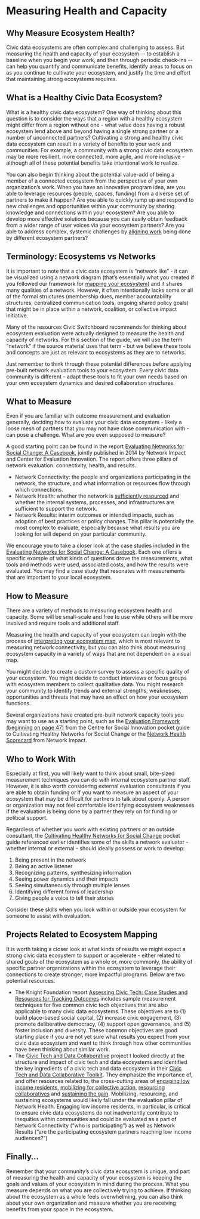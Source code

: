 # Measuring Health and Capacity

## **Why Measure Ecosystem Health?**

Civic data ecosystems are often complex and challenging to assess. But measuring the health and capacity of your ecosystem -- to establish a baseline when you begin your work, and then through periodic check-ins -- can help you quantify and communicate benefits, identify areas to focus on as you continue to cultivate your ecosystem, and justify the time and effort that maintaining strong ecosystems requires.

## What is a Healthy Civic Data Ecosystem?

What is a healthy civic data ecosystem? One way of thinking about this question is to consider the ways that a region with a healthy ecosystem might differ from a region without one - what value does having a robust ecosystem lend above and beyond having a single strong partner or a number of unconnected partners? Cultivating a strong and healthy civic data ecosystem can result in a variety of benefits to your work and communities. For example, a community with a strong civic data ecosystem may be more resilient, more connected, more agile, and more inclusive - although all of these potential benefits take intentional work to realize.

You can also begin thinking about the potential value-add of being a member of a connected ecosystem from the perspective of your own organization’s work. When you have an innovative program idea, are you able to leverage resources \(people, spaces, funding\) from a diverse set of partners to make it happen? Are you able to quickly ramp up and respond to new challenges and opportunities within your community by sharing knowledge and connections within your ecosystem? Are you able to develop more effective solutions because you can easily obtain feedback from a wider range of user voices via your ecosystem partners? Are you able to address complex, systemic challenges by [aligning work](https://www.fastcompany.com/3047313/5-steps-to-cultivating-a-civic-startup-ecosystem-according-to-civic-entrepreneurs) being done by different ecosystem partners?

## Terminology: Ecosystems vs Networks

It is important to note that a civic data ecosystem is “network like” - it can be visualized using a network diagram \(that’s essentially what you created if you followed our framework for [mapping your ecosystem](https://civic-switchboard.gitbook.io/guide/understanding/mapping-your-ecosystem#mapping-your-ecosystem)\) and it shares many qualities of a network. However, it often intentionally lacks some or all of the formal structures \(membership dues, member accountability structures, centralized communication tools, ongoing shared policy goals\) that might be in place within a network, coalition, or collective impact initiative.

Many of the resources Civic Switchboard recommends for thinking about ecosystem evaluation were actually designed to measure the health and capacity of networks. For this section of the guide, we will use the term “network” if the source material uses that term - but we believe these tools and concepts are just as relevant to ecosystems as they are to networks.

Just remember to think through these potential differences before applying pre-built network evaluation tools to your ecosystem. Every civic data community is different - adapt these tools to fit your own needs based on your own ecosystem dynamics and desired collaboration structures.

## What to Measure

Even if you are familiar with outcome measurement and evaluation generally, deciding how to evaluate your civic data ecosystem - likely a loose mesh of partners that you may not have close communication with - can pose a challenge. What are you even supposed to measure?

A good starting point can be found in the report [Evaluating Networks for Social Change: A Casebook](http://www.networkimpact.org/wp-content/uploads/2014/10/NetworkEvalGuidePt2_Casebook_Rev.pdf), jointly published in 2014 by Network Impact and Center for Evaluation Innovation. The report offers three pillars of network evaluation: connectivity, health, and results.

* Network Connectivity: the people and organizations participating in the network, the structure, and what information or resources flow through which connections.
* Network Health: whether the network is [sufficiently resourced](https://www.omidyar.com/news/new-york-citys-civic-hall-grow-civic-tech-ecosystem-4-million-new-funding) and whether the internal systems, processes, and infrastructures are sufficient to support the network.
* Network Results: interim outcomes or intended impacts, such as adoption of best practices or policy changes. This pillar is potentially the most complex to evaluate, especially because what results you are looking for will depend on your particular community.

We encourage you to take a closer look at the case studies included in the [Evaluating Networks for Social Change: A Casebook](http://www.networkimpact.org/wp-content/uploads/2014/10/NetworkEvalGuidePt2_Casebook_Rev.pdf). Each one offers a specific example of what kinds of questions drove the measurements, what tools and methods were used, associated costs, and how the results were evaluated. You may find a case study that resonates with measurements that are important to your local ecosystem.

## How to Measure

There are a variety of methods to measuring ecosystem health and capacity.  Some will be small-scale and free to use while others will be more involved and require tools and additional staff.

Measuring the health and capacity of your ecosystem can begin with the process of [interpreting your ecosystem map](https://civic-switchboard.gitbook.io/guide/understanding/mapping-your-ecosystem#interpreting-the-mapping), which is most relevant to measuring network connectivity, but you can also think about measuring ecosystem capacity in a variety of ways that are not dependent on a visual map.

You might decide to create a custom survey to assess a specific quality of your ecosystem. You might decide to conduct interviews or focus groups with ecosystem members to collect qualitative data. You might research your community to identify trends and external strengths, weaknesses, opportunities and threats that may have an effect on how your ecosystem functions.

Several organizations have created pre-built network capacity tools you may want to use as a starting point, such as the [Evaluation Framework \(beginning on page 47\)](http://socialinnovation.ca/sites/socialinnovation.ca/files/NetworkEvaluation_Pocket_english.pdf) from the Centre for Social Innovation pocket guide to Cultivating Healthy Networks for Social Change or the [Network Health Scorecard](http://networkimpact.org/downloads/NH_Scorecard.pdf) from Network Impact.

## Who to Work With

Especially at first, you will likely want to think about small, bite-sized measurement techniques you can do with internal ecosystem partner staff. However, it is also worth considering external evaluation consultants if you are able to obtain funding or if you want to measure an aspect of your ecosystem that may be difficult for partners to talk about openly. A person or organization may not feel comfortable identifying ecosystem weaknesses if the evaluation is being done by a partner they rely on for funding or political support.

Regardless of whether you work with existing partners or an outside consultant, the [Cultivating Healthy Networks for Social Change](http://socialinnovation.ca/sites/socialinnovation.ca/files/NetworkEvaluation_Pocket_english.pdf) pocket guide referenced earlier identifies some of the skills a network evaluator - whether internal or external - should ideally possess or work to develop:

1. Being present in the network
2. Being an active listener
3. Recognizing patterns, synthesizing information
4. Seeing power dynamics and their impacts
5. Seeing simultaneously through multiple lenses
6. Identifying different forms of leadership
7. Giving people a voice to tell their stories

Consider these skills when you look within or outside your ecosystem for someone to assist with evaluation.

## Projects Related to Ecosystem Mapping

It is worth taking a closer look at what kinds of results we might expect a strong civic data ecosystem to support or accelerate - either related to shared goals of the ecosystem as a whole or, more commonly, the ability of specific partner organizations within the ecosystem to leverage their connections to create stronger, more impactful programs. Below are two potential resources.

* The Knight Foundation report [Assessing Civic Tech: Case Studies and Resources for Tracking Outcomes](https://knightfoundation.org/media/uploads/publication_pdfs/NI_Knight_CivicTechAssessment_Mar2015.pdf) includes sample measurement techniques for five common civic tech objectives that are also applicable to many civic data ecosystems. These objectives are to \(1\) build place-based social capital, \(2\) increase civic engagement, \(3\) promote deliberative democracy, \(4\) support open governance, and \(5\) foster inclusion and diversity. These common objectives are good starting place if you are not yet sure what results you expect from your civic data ecosystem and want to think through how other communities have been thinking about similar work.
* The [Civic Tech and Data Collaborative](https://www.livingcities.org/work/civic-tech-and-data-collaborative/about) project t looked directly at the structure and impact of civic tech and data ecosystems and identified the key ingredients of a civic tech and data ecosystem in their [Civic Tech and Data Collaborative Toolkit](https://medium.com/civic-tech-data-collaborative/toolkit/home). They emphasize the importance of, and offer resources related to, the cross-cutting areas of [engaging low income residents](https://medium.com/civic-tech-data-collaborative/the-ctdc-toolkit-engaging-low-income-residents-96caa7b7fcc8), [mobilizing for collective action](https://medium.com/civic-tech-data-collaborative/the-ctdc-toolkit-mobilizing-for-collective-action-e9c4b6eb31c3), [resourcing collaboratives](https://medium.com/civic-tech-data-collaborative/the-ctdc-toolkit-resourcing-collaboratives-30f49501cfb9) and [sustaining the gain](https://medium.com/civic-tech-data-collaborative/the-ctdc-toolkit-sustaining-the-gain-632c813d16fe).  Mobilizing, resourcing, and sustaining ecosystems would likely fall under the evaluation pillar of Network Health. Engaging low income residents, in particular, is critical to ensure civic data ecosystems do not inadvertently contribute to inequities within communities and could be evaluated as a part of Network Connectivity \(“who is participating”\) as well as Network Results \(“are the participating ecosystem partners reaching low income audiences?”\)

## Finally…

Remember that your community’s civic data ecosystem is unique, and part of measuring the health and capacity of your ecosystem is keeping the goals and values of your ecosystem in mind during the process. What you measure depends on what you are collectively trying to achieve. If thinking about the ecosystem as a whole feels overwhelming, you can also think about your own organization and measure whether you are receiving benefits from your space in the ecosystem.  


